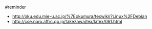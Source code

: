 

#reminder

* http://oku.edu.mie-u.ac.jp/%7Eokumura/texwiki/?Linux%2FDebian
* http://cse.naro.affrc.go.jp/takezawa/tex/latex/061.html


